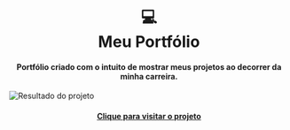 <h1 align="center">
  💻<br>Meu Portfólio
</h1>

<h4 align="center">
  Portfólio criado com o intuito de mostrar meus projetos ao decorrer da minha carreira.
</h4>

![Resultado do projeto](assets/image/preview.png)

<h4 align="center"><a href="https://gui1535.github.io/">Clique para visitar o projeto</a></h4>
